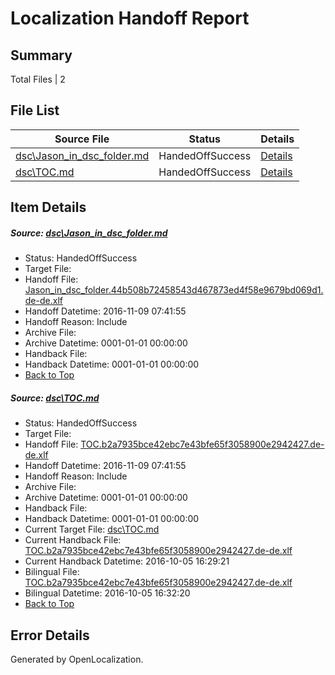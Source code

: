 # <a name='report-top'></a> Localization Handoff Report

## Summary
 Total Files | 2

## File List
 Source File | Status | Details 
 ----------- | ------ | ------- 
 [dsc\Jason_in_dsc_folder.md](https://github.com/OpenLocalizationOrg/PowerShell-Docs/blob/565fa792c0ec30d9c35536b25d6336c905f7af66/dsc/Jason_in_dsc_folder.md) | HandedOffSuccess | [Details](#05c43e68978034622fab8e2b0c8bab1291130a8338)
 [dsc\TOC.md](https://github.com/OpenLocalizationOrg/PowerShell-Docs/blob/a03b2266c1279c4c6d6297d4917ecbffad6b9f92/dsc/TOC.md) | HandedOffSuccess | [Details](#1191c9c796a820af4e4e7bea32b5ebe07d0465ca105)

## Item Details
##### <a name='05c43e68978034622fab8e2b0c8bab1291130a8338'></a> Source: [dsc\Jason_in_dsc_folder.md](https://github.com/OpenLocalizationOrg/PowerShell-Docs/blob/565fa792c0ec30d9c35536b25d6336c905f7af66/dsc/Jason_in_dsc_folder.md)
* Status: HandedOffSuccess
* Target File: 
* Handoff File: [Jason_in_dsc_folder.44b508b72458543d467873ed4f58e9679bd069d1.de-de.xlf](https://github.com/OpenLocalizationOrg/PowerShell-Docs.handoff/blob/1f7331d72864fcb429abf025a6fe5f0861272e86/ol-handoff/OpenLocalizationOrg/PowerShell-Docs.de-de/master/Jason_in_dsc_folder.44b508b72458543d467873ed4f58e9679bd069d1.de-de.xlf)
* Handoff Datetime: 2016-11-09 07:41:55
* Handoff Reason: Include
* Archive File: 
* Archive Datetime: 0001-01-01 00:00:00
* Handback File: 
* Handback Datetime: 0001-01-01 00:00:00
* [Back to Top](#report-top)

##### <a name='1191c9c796a820af4e4e7bea32b5ebe07d0465ca105'></a> Source: [dsc\TOC.md](https://github.com/OpenLocalizationOrg/PowerShell-Docs/blob/a03b2266c1279c4c6d6297d4917ecbffad6b9f92/dsc/TOC.md)
* Status: HandedOffSuccess
* Target File: 
* Handoff File: [TOC.b2a7935bce42ebc7e43bfe65f3058900e2942427.de-de.xlf](https://github.com/OpenLocalizationOrg/PowerShell-Docs.handoff/blob/1f7331d72864fcb429abf025a6fe5f0861272e86/ol-handoff/OpenLocalizationOrg/PowerShell-Docs.de-de/master/TOC.b2a7935bce42ebc7e43bfe65f3058900e2942427.de-de.xlf)
* Handoff Datetime: 2016-11-09 07:41:55
* Handoff Reason: Include
* Archive File: 
* Archive Datetime: 0001-01-01 00:00:00
* Handback File: 
* Handback Datetime: 0001-01-01 00:00:00
* Current Target File: [dsc\TOC.md](https://github.com/OpenLocalizationOrg/PowerShell-Docs.de-de/blob/29047b489527448917393f3232693dface49b370/dsc/TOC.md)
* Current Handback File: [TOC.b2a7935bce42ebc7e43bfe65f3058900e2942427.de-de.xlf](https://github.com/OpenLocalizationOrg/PowerShell-Docs.handback/blob/6fa5c52bd7f5d7d295131ba8fa0cbf9b4eb161c3/ol-handback/OpenLocalizationOrg/PowerShell-Docs.de-de/master/TOC.b2a7935bce42ebc7e43bfe65f3058900e2942427.de-de.xlf)
* Current Handback Datetime: 2016-10-05 16:29:21
* Bilingual File: [TOC.b2a7935bce42ebc7e43bfe65f3058900e2942427.de-de.xlf](https://github.com/OpenLocalizationOrg/PowerShell-Docs.handback/blob/6fa5c52bd7f5d7d295131ba8fa0cbf9b4eb161c3/ol-handback/OpenLocalizationOrg/PowerShell-Docs.de-de/master/TOC.b2a7935bce42ebc7e43bfe65f3058900e2942427.de-de.xlf)
* Bilingual Datetime: 2016-10-05 16:32:20
* [Back to Top](#report-top)


## Error Details

Generated by OpenLocalization.
